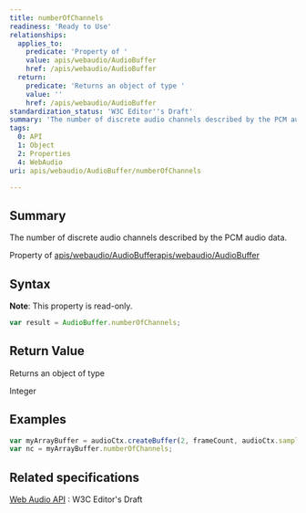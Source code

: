 ```yaml
---
title: numberOfChannels
readiness: 'Ready to Use'
relationships:
  applies_to:
    predicate: 'Property of '
    value: apis/webaudio/AudioBuffer
    href: /apis/webaudio/AudioBuffer
  return:
    predicate: 'Returns an object of type '
    value: ''
    href: /apis/webaudio/AudioBuffer
standardization_status: 'W3C Editor''s Draft'
summary: 'The number of discrete audio channels described by the PCM audio data.'
tags:
  0: API
  1: Object
  2: Properties
  4: WebAudio
uri: apis/webaudio/AudioBuffer/numberOfChannels

---
```

## <span>Summary</span>

The number of discrete audio channels described by the PCM audio data.

Property of [apis/webaudio/AudioBuffer](/apis/webaudio/AudioBuffer)[apis/webaudio/AudioBuffer](/apis/webaudio/AudioBuffer)

## <span>Syntax</span>

**Note**: This property is read-only.

``` js
var result = AudioBuffer.numberOfChannels;
```

## <span>Return Value</span>

Returns an object of type<span></span>

Integer

## <span>Examples</span>

``` js
var myArrayBuffer = audioCtx.createBuffer(2, frameCount, audioCtx.sampleRate);
var nc = myArrayBuffer.numberOfChannels;
```

## <span>Related specifications</span>

[Web Audio API](http://webaudio.github.io/web-audio-api/)
:   W3C Editor's Draft
